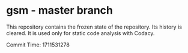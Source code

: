 # gsm - master branch

This repository contains the frozen state of the repository.
Its history is cleared. It is used only for static code
analysis with Codacy.

Commit Time: 1711531278